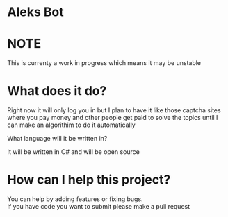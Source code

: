 <h1> Aleks Bot</h1>

<h1>NOTE</h1>
<p>This is currenty a work in progress which means it may be unstable</p>

<h1>What does it do?</h1>
<p>Right now it will only log you in but I plan to have it like those captcha sites where you pay money and other people get paid to solve the topics until I can make an algorithim to do it automatically</p>

</h1>What language will it be written in?</h1>
<p>It will be written in C# and will be open source</p>

<h1>How can I help this project?</h1>
<p>You can help by adding features or fixing bugs.<br>
 If you have code you want to submit please make a pull request</p>
 


